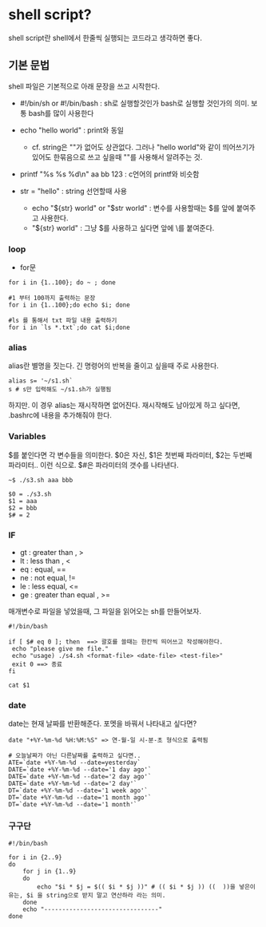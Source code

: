 # shell script?
shell script란 shell에서 한줄씩 실행되는 코드라고 생각하면 좋다.

## 기본 문법
shell 파일은 기본적으로 아래 문장을 쓰고 시작한다.
* #!/bin/sh or #!/bin/bash : sh로 실행할것인가 bash로 실행할 것인가의 의미. 보통 bash를 많이 사용한다

* echo "hello world" : print와 동일
  * cf. string은 ""가 없어도 상관없다. 그러나 "hello world"와 같이 띄어쓰기가 있어도 한묶음으로 쓰고 싶을때 ""를 사용해서 알려주는 것.
* printf "%s %s %d\n" aa bb 123 : c언어의 printf와 비슷함

* str = "hello" : string 선언할때 사용
  * echo "${str} world" or "$str world" : 변수를 사용할때는 $를 앞에 붙여주고 사용한다.
  * "\${str} world" : 그냥 $를 사용하고 싶다면 앞에 \를 붙여준다.
  
  
### loop
* for문
```
for i in {1..100}; do ~ ; done

#1 부터 100까지 출력하는 문장
for i in {1..100};do echo $i; done

#ls 를 통해서 txt 파일 내용 출력하기
for i in `ls *.txt`;do cat $i;done
```

### alias
alias란 별명을 짓는다. 긴 명령어의 반복을 줄이고 싶을때 주로 사용한다.
```
alias s= '~/s1.sh`
s # s만 입력해도 ~/s1.sh가 실행됨
```
하지만. 이 경우 alias는 재시작하면 없어진다. 재시작해도 남아있게 하고 싶다면, .bashrc에 내용을 추가해줘야 한다.

### Variables
$를 붙인다면 각 변수들을 의미한다. $0은 자신, $1은 첫번째 파라미터, $2는 두번째 파라미터.. 이런 식으로. $#은 파라미터의 갯수를 나타낸다.
```
~$ ./s3.sh aaa bbb

$0 = ./s3.sh
$1 = aaa
$2 = bbb
$# = 2
```

### IF

* gt : greater than , >
* lt : less than , <
* eq : equal, ==
* ne : not equal, !=
* le : less equal, <=
* ge : greater than equal , >=

매개변수로 파일을 넣었을때, 그 파일을 읽어오는 sh를 만들어보자.
```
#!/bin/bash

if [ $# eq 0 ]; then  ==> 괄호를 쓸때는 한칸씩 띄어쓰고 작성해야한다.
 echo "please give me file."
 echo "usage) ./s4.sh <format-file> <date-file> <test-file>"
 exit 0 ==> 종료
fi

cat $1
```

### date
date는 현재 날짜를 반환해준다. 포멧을 바꿔서 나타내고 싶다면?
```
date "+%Y-%m-%d %H:%M:%S" => 연-월-일 시-분-초 형식으로 출력됨

# 오늘날짜가 아닌 다른날짜를 출력하고 싶다면..
ATE=`date +%Y-%m-%d --date=yesterday`
DATE=`date +%Y-%m-%d --date='1 day ago'`
DATE=`date +%Y-%m-%d --date='2 day ago'`
DATE=`date +%Y-%m-%d --date='2 day'`
DT=`date +%Y-%m-%d --date='1 week ago'`
DT=`date +%Y-%m-%d --date='1 month ago'`
DT=`date +%Y-%m-%d --date='1 month'`

```

### 구구단
```
#!/bin/bash

for i in {2..9}
do
    for j in {1..9}
    do
        echo "$i * $j = $(( $i * $j ))" # (( $i * $j )) ((  ))을 넣은이유는, $i 을 string으로 받지 말고 연산하라 라는 의미.
    done
    echo "--------------------------------"
done
```




